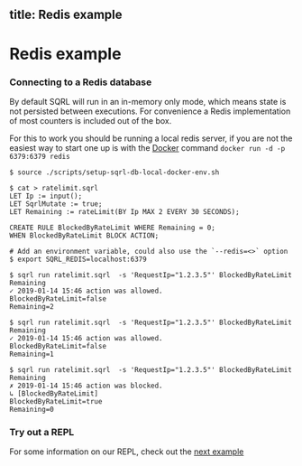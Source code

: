 title: Redis example
---

# Redis example

### Connecting to a Redis database

By default SQRL will run in an in-memory only mode, which means state is not persisted between executions. For convenience a Redis implementation of most counters is included out of the box.

For this to work you should be running a local redis server, if you are not the easiest way to start one up is with the [Docker](https://www.docker.com/) command `docker run -d -p 6379:6379 redis`

```
$ source ./scripts/setup-sqrl-db-local-docker-env.sh

$ cat > ratelimit.sqrl
LET Ip := input();
LET SqrlMutate := true;
LET Remaining := rateLimit(BY Ip MAX 2 EVERY 30 SECONDS);

CREATE RULE BlockedByRateLimit WHERE Remaining = 0;
WHEN BlockedByRateLimit BLOCK ACTION;

# Add an environment variable, could also use the `--redis=<>` option
$ export SQRL_REDIS=localhost:6379

$ sqrl run ratelimit.sqrl  -s 'RequestIp="1.2.3.5"' BlockedByRateLimit Remaining
✓ 2019-01-14 15:46 action was allowed.
BlockedByRateLimit=false
Remaining=2

$ sqrl run ratelimit.sqrl  -s 'RequestIp="1.2.3.5"' BlockedByRateLimit Remaining
✓ 2019-01-14 15:46 action was allowed.
BlockedByRateLimit=false
Remaining=1

$ sqrl run ratelimit.sqrl  -s 'RequestIp="1.2.3.5"' BlockedByRateLimit Remaining
✗ 2019-01-14 15:46 action was blocked.
↳ [BlockedByRateLimit]
BlockedByRateLimit=true
Remaining=0
```

### Try out a REPL

For some information on our REPL, check out the [next example](repl.html)